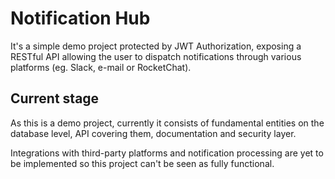 # Notification Hub
It's a simple demo project protected by JWT Authorization, exposing a RESTful API allowing the user to dispatch notifications through various platforms (eg. Slack, e-mail or RocketChat).

## Current stage
As this is a demo project, currently it consists of fundamental entities on the database level, API covering them, documentation and security layer.

Integrations with third-party platforms and notification processing are yet to be implemented so this project can't be seen as fully functional.
